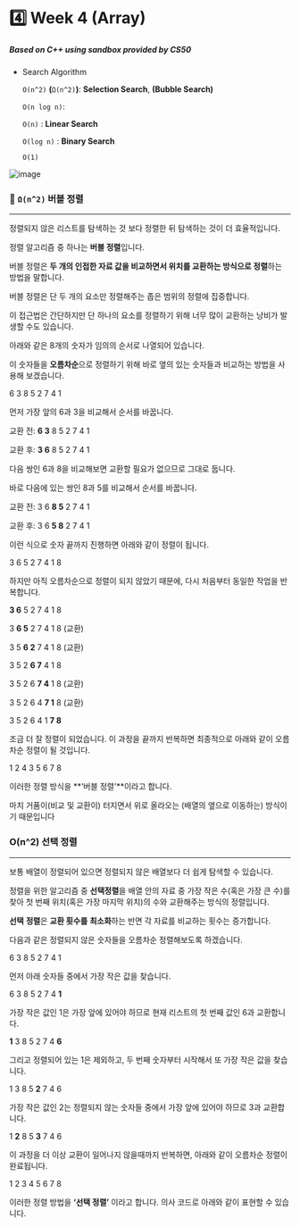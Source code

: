 

# 4️⃣ Week 4 (Array)

##### Based on C++ using sandbox provided by CS50

* Search Algorithm

  `O(n^2)` **(**`Ω(n^2)`**)**: **Selection Search**, **(Bubble Search)**

  `O(n log n)`:

  `O(n)` : **Linear Search**

  `O(log n)` : **Binary Search**

  `O(1)`

![image](https://user-images.githubusercontent.com/58539681/89391953-d3896900-d743-11ea-94cc-6fba327ef15f.png)



### 🧼  `Ω(n^2)` 버블 정렬

<hr>

정렬되지 않은 리스트를 탐색하는 것 보다 정렬한 뒤 탐색하는 것이 더 효율적입니다.

정렬 알고리즘 중 하나는 **버블 정렬**입니다.

버블 정렬은 **두 개의 인접한 자료 값을 비교하면서 위치를 교환하는 방식으로 정렬**하는 방법을 말합니다.

버블 정렬은 단 두 개의 요소만 정렬해주는 좁은 범위의 정렬에 집중합니다.

이 접근법은 간단하지만 단 하나의 요소를 정렬하기 위해 너무 많이 교환하는 낭비가 발생할 수도 있습니다.



아래와 같은 8개의 숫자가 임의의 순서로 나열되어 있습니다.

이 숫자들을 **오름차순**으로 정렬하기 위해 바로 옆의 있는 숫자들과 비교하는 방법을 사용해 보겠습니다.

 

6 3 8 5 2 7 4 1



먼저 가장 앞의 6과 3을 비교해서 순서를 바꿉니다.

 

교환 전: **6 3** 8 5 2 7 4 1

교환 후: **3 6** 8 5 2 7 4 1



다음 쌍인 6과 8을 비교해보면 교환할 필요가 없으므로 그대로 둡니다.

바로 다음에 있는 쌍인 8과 5를 비교해서 순서를 바꿉니다.

 

교환 전: 3 6 **8 5** 2 7 4 1

교환 후: 3 6 **5 8** 2 7 4 1



이런 식으로 숫자 끝까지 진행하면 아래와 같이 정렬이 됩니다.

 

3 6 5 2 7 4 1 8



하지만 아직 오름차순으로 정렬이 되지 않았기 때문에, 다시 처음부터 동일한 작업을 반복합니다.

 

**3 6** 5 2 7 4 1 8

3 **6 5** 2 7 4 1 8 (교환)

3 5 **6 2** 7 4 1 8 (교환)

3 5 2 **6 7** 4 1 8 

3 5 2 6 **7 4** 1 8 (교환)

3 5 2 6 4 **7 1** 8 (교환)

3 5 2 6 4 1 **7 8**



조금 더 잘 정렬이 되었습니다. 이 과정을 끝까지 반복하면 최종적으로 아래와 같이 오름차순 정렬이 될 것입니다.



1 2 4 3 5 6 7 8



이러한 정렬 방식을 **‘버블 정렬’**이라고 합니다.

마치 거품이(비교 및 교환이) 터지면서 위로 올라오는 (배열의 옆으로 이동하는) 방식이기 때문입니다



###   O(n^2) 선택 정렬

<hr>

보통 배열이 정렬되어 있으면 정렬되지 않은 배열보다 더 쉽게 탐색할 수 있습니다.

정렬을 위한 알고리즘 중 **선택정렬**을 배열 안의 자료 중 가장 작은 수(혹은 가장 큰 수)를 찾아 첫 번째 위치(혹은 가장 마지막 위치)의 수와 교환해주는 방식의 정렬입니다.

**선택** **정렬**은 **교환 횟수를** **최소화**하는 반면 각 자료를 비교하는 횟수는 증가합니다.



다음과 같은 정렬되지 않은 숫자들을 오름차순 정렬해보도록 하겠습니다.

 

6 3 8 5 2 7 4 1



먼저 아래 숫자들 중에서 가장 작은 값을 찾습니다.

 

6 3 8 5 2 7 4 **1**

 

가장 작은 값인 1은 가장 앞에 있어야 하므로 현재 리스트의 첫 번째 값인 6과 교환합니다.

 

**1** 3 8 5 2 7 4 **6**



그리고 정렬되어 있는 1은 제외하고, 두 번째 숫자부터 시작해서 또 가장 작은 값을 찾습니다.

 

1 3 8 5 **2** 7 4 6

 

가장 작은 값인 2는 정렬되지 않는 숫자들 중에서 가장 앞에 있어야 하므로 3과 교환합니다.

 

1 **2** 8 5 **3** 7 4 6



이 과정을 더 이상 교환이 일어나지 않을때까지 반복하면, 아래와 같이 오름차순 정렬이 완료됩니다.

 

1 2 3 4 5 6 7 8



이러한 정렬 방법을 **‘선택 정렬’** 이라고 합니다. 의사 코드로 아래와 같이 표현할 수 있습니다.